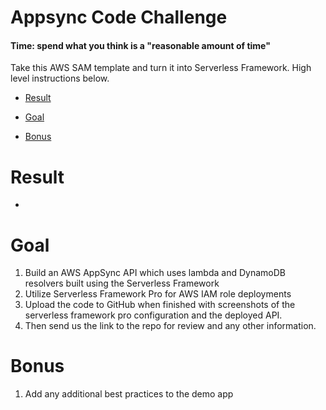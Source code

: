 # Appsync Code Challenge

#### Time: spend what you think is a "reasonable amount of time"

Take this AWS SAM template and turn it into Serverless Framework. High level instructions below.

* [Result](#result)

* [Goal](#goal)

* [Bonus](#bonus)

# Result
* 

# Goal
1. Build an AWS AppSync API which uses lambda and DynamoDB resolvers built using the Serverless Framework
2. Utilize Serverless Framework Pro for AWS IAM role deployments
3. Upload the code to GitHub when finished with screenshots of the serverless framework pro configuration and the deployed API.
4. Then send us the link to the repo for review and any other information.

# Bonus
1. Add any additional best practices to the demo app

